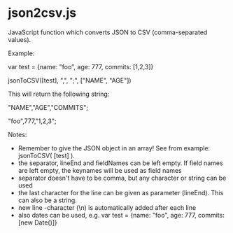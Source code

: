 json2csv.js
===========

JavaScript function which converts JSON to CSV (comma-separated values).

Example:

var test = {name: "foo", age: 777, commits: [1,2,3]}

jsonToCSV([test], ",", ";", ["NAME", "AGE"])

This will return the following string:


"NAME","AGE","COMMITS";

"foo",777,"1,2,3";


Notes:
* Remember to give the JSON object in an array! See from example: jsonToCSV( [test] ).
* the separator, lineEnd and fieldNames can be left empty. If field names are left empty, the keynames will be used as field names
* separator doesn't have to be comma, but any character or string can be used
* the last character for the line can be given as parameter (lineEnd). This can also be a string.
* new line -character (\n) is automatically added after each line
* also dates can be used, e.g. var test = {name: "foo", age: 777, commits: [new Date()]}
